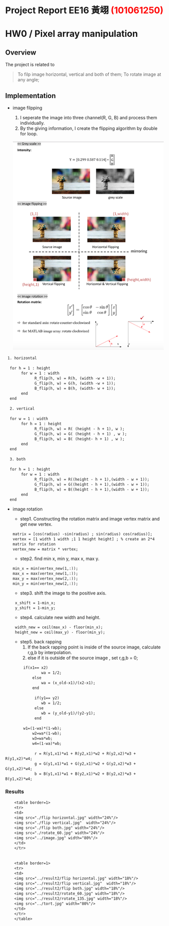 # Project Report EE16 黃翊 <span style="color:red">(101061250)</span>

# HW0 /  Pixel array manipulation

## Overview
The project is related to 
> To filp image horizontal, vertical and both of them;
> To rotate image at any angle;

## Implementation
 * image filpping
 
	1. I seperate the image into three channel(R, G, B) and process them individually.  
	2. By the giving information, I create the flipping algorithm by double for loop.
	</br>
	</center>
	<img src="../files/fig1.png" width="510">
	</center>

```
 1. horizontal
 
  for h = 1 : height
       for w = 1 : width 
             R_flip(h, w) = R(h, (width -w + 1)); 
             G_flip(h, w) = G(h, (width -w + 1));
             B_flip(h, w) = B(h, (width- w + 1));
       end
  end

  2. vertical
  
  for w = 1 : width
       for h = 1 : height 
             R_flip(h, w) = R( (height - h + 1), w ); 
             G_flip(h, w) = G( (height - h + 1) , w );
             B_flip(h, w) = B( (height- h + 1) , w );
       end
  end
	
  3. both
  
  for h = 1 : height
       for w = 1 : width 
             R_flip(h, w) = R((height - h + 1),(width - w + 1)); 
             G_flip(h, w) = G((height - h + 1),(width - w + 1));
             B_flip(h, w) = B((height - h + 1),(width - w + 1));
       end
  end
```
* image rotation </br>
	- step1. Constructing the rotation matrix and image vertex matrix and get new vertex.
	```
	matrix = [cos(radius) -sin(radius) ; sin(radius) cos(radius)];
	vertex = [1 width 1 width ;1 1 height height] ; % create an 2*4 matrix for rotation
	vertex_new = matrix * vertex;
	```

	- step2. find min x, min y, max x, max y.
	
	```
	min_x = min(vertex_new(1,:));
	max_x = max(vertex_new(1,:));
	max_y = max(vertex_new(2,:)); 
	min_y = min(vertex_new(2,:)); 
	```

	- step3. shift the image to the positive axis.

	```
	 x_shift = 1-min_x;  
	 y_shift = 1-min_y;
	```

	- step4. calculate new width and height.

	```
	 width_new = ceil(max_x) - floor(min_x);         
	 height_new = ceil(max_y) - floor(min_y);
	```

	- step5. back rapping </br>
	  1. If the back rapping point is inside of the source image, calculate r,g,b by interpolation.
	  2. else if it is outside of the source image , set r,g,b = 0;
```
	    if(x1== x2)
                wa = 1/2;
            else
                wa = (x_old-x1)/(x2-x1);
            end
            
             if(y1== y2)
                wb = 1/2;
             else
                wb = (y_old-y1)/(y2-y1);
             end
             
	    w1=(1-wa)*(1-wb);
            w2=wa*(1-wb);
            w3=wa*wb;
            w4=(1-wa)*wb;
            
             r = R(y1,x1)*w1 + R(y2,x1)*w2 + R(y2,x2)*w3 + R(y1,x2)*w4;
             g = G(y1,x1)*w1 + G(y2,x1)*w2 + G(y2,x2)*w3 + G(y1,x2)*w4;
             b = B(y1,x1)*w1 + B(y2,x1)*w2 + B(y2,x2)*w3 + B(y1,x2)*w4;
```

























	
### Results

		<table border=1>
		<tr>
		<td>
		<img src="./flip horizontal.jpg" width="24%"/>
		<img src="./flip vertical.jpg"  width="24%"/>
		<img src="./flip both.jpg" width="24%"/>
		<img src="./rotate_60.jpg" width="24%"/>
		<img src="../image.jpg" width="80%"/>
		</td>
		</tr>
	
		
		<table border=1>
		<tr>
		<td>
		<img src="../result2/flip horizontal.jpg" width="18%"/>
		<img src="../result2/flip vertical.jpg"  width="18%"/>
		<img src="../result2/flip both.jpg" width="18%"/>
		<img src="../result2/rotate_60.jpg" width="18%"/>
		<img src="../result2/rotate_135.jpg" width="18%"/>
		<img src="../tort.jpg" width="80%"/>
		</td>
		</tr>
		</table>

	


